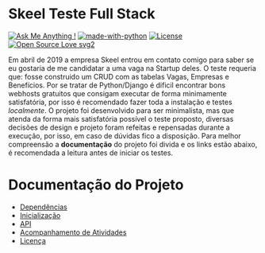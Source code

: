 # Skeel Teste Full Stack
[![Ask Me Anything !](https://img.shields.io/badge/Ask%20me-anything-1abc9c.svg)](https://GitHub.com/Naereen/ama) [![made-with-python](https://img.shields.io/badge/Made%20with-Python-1f425f.svg)](https://www.python.org/) [![License](https://img.shields.io/badge/License-Apache%202.0-blue.svg)](https://opensource.org/licenses/Apache-2.0) [![Open Source Love svg2](https://badges.frapsoft.com/os/v2/open-source.svg?v=103)](https://github.com/ellerbrock/open-source-badges/)

Em abril de 2019 a empresa Skeel entrou em contato comigo para saber se eu gostaria de me candidatar a uma vaga na Startup deles. O teste requeria que: fosse construido um CRUD com as tabelas Vagas, Empresas e Benefícios.
Por se tratar de Python/Django é dificil encontrar bons webhosts gratuitos que consigam executar de forma minimamente satisfatória, por isso é recomendado fazer toda a instalação e testes _localmente_.
O projeto foi desenvolvido para ser minimalista, mas que atenda da forma mais satisfatória possível o teste proposto, diversas decisões de design e projeto foram refeitas e repensadas durante a execução, por isso, em caso de dúvidas fico a disposição.
Para melhor compreensão a **documentação** do projeto foi divida e os links estão abaixo, é recomendada a leitura antes de iniciar os testes.

# Documentação do Projeto
- [Dependências](DEPENDENCIES.md)
- [Inicialização](START.md)
- [API](API.md)
- [Acompanhamento de Atividades](TRACKER.md)
- [Licença](LICENSE)
